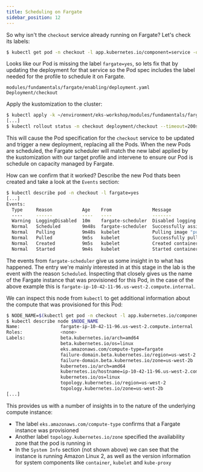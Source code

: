 ```yaml
---
title: Scheduling on Fargate
sidebar_position: 12
---
```


So why isn't the `checkout` service already running on Fargate? Let's check its labels:

```bash
$ kubectl get pod -n checkout -l app.kubernetes.io/component=service -o json | jq '.items[0].metadata.labels'
```

Looks like our Pod is missing the label `fargate=yes`, so lets fix that by updating the deployment for that service so the Pod spec includes the label needed for the profile to schedule it on Fargate.

```kustomization
modules/fundamentals/fargate/enabling/deployment.yaml
Deployment/checkout
```

Apply the kustomization to the cluster:

```bash timeout=220 hook=enabling
$ kubectl apply -k ~/environment/eks-workshop/modules/fundamentals/fargate/enabling
[...]
$ kubectl rollout status -n checkout deployment/checkout --timeout=200s
```

This will cause the Pod specification for the `checkout` service to be updated and trigger a new deployment, replacing all the Pods. When the new Pods are scheduled, the Fargate scheduler will match the new label applied by the kustomization with our target profile and intervene to ensure our Pod is schedule on capacity managed by Fargate.

How can we confirm that it worked? Describe the new Pod thats been created and take a look at the `Events` section:

```bash
$ kubectl describe pod -n checkout -l fargate=yes
[...]
Events:
  Type     Reason           Age    From               Message
  ----     ------           ----   ----               -------
  Warning  LoggingDisabled  10m    fargate-scheduler  Disabled logging because aws-logging configmap was not found. configmap "aws-logging" not found
  Normal   Scheduled        9m48s  fargate-scheduler  Successfully assigned checkout/checkout-78fbb666b-fftl5 to fargate-ip-10-42-11-96.us-west-2.compute.internal
  Normal   Pulling          9m48s  kubelet            Pulling image "public.ecr.aws/aws-containers/retail-store-sample-checkout:0.4.0"
  Normal   Pulled           9m5s   kubelet            Successfully pulled image "public.ecr.aws/aws-containers/retail-store-sample-checkout:0.4.0" in 43.258137629s
  Normal   Created          9m5s   kubelet            Created container checkout
  Normal   Started          9m4s   kubelet            Started container checkout
```

The events from `fargate-scheduler` give us some insight in to what has happened. The entry we're mainly interested in at this stage in the lab is the event with the reason `Scheduled`. Inspecting that closely gives us the name of the Fargate instance that was provisioned for this Pod, in the case of the above example this is `fargate-ip-10-42-11-96.us-west-2.compute.internal`.

We can inspect this node from `kubectl` to get additional information about the compute that was provisioned for this Pod:

```bash
$ NODE_NAME=$(kubectl get pod -n checkout -l app.kubernetes.io/component=service -o json | jq -r '.items[0].spec.nodeName')
$ kubectl describe node $NODE_NAME
Name:               fargate-ip-10-42-11-96.us-west-2.compute.internal
Roles:              <none>
Labels:             beta.kubernetes.io/arch=amd64
                    beta.kubernetes.io/os=linux
                    eks.amazonaws.com/compute-type=fargate
                    failure-domain.beta.kubernetes.io/region=us-west-2
                    failure-domain.beta.kubernetes.io/zone=us-west-2b
                    kubernetes.io/arch=amd64
                    kubernetes.io/hostname=ip-10-42-11-96.us-west-2.compute.internal
                    kubernetes.io/os=linux
                    topology.kubernetes.io/region=us-west-2
                    topology.kubernetes.io/zone=us-west-2b
[...]
```

This provides us with a number of insights in to the nature of the underlying compute instance:

- The label `eks.amazonaws.com/compute-type` confirms that a Fargate instance was provisioned
- Another label `topology.kubernetes.io/zone` specified the availability zone that the pod is running in
- In the `System Info` section (not shown above) we can see that the instance is running Amazon Linux 2, as well as the version information for system components like `container`, `kubelet` and `kube-proxy`
